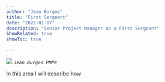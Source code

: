 ```yaml
---
author: "Jean Burgos"
title: "First Sergeant"
date: "2022-01-07"
description: "Senior Project Manager as a First Sergeant"
ShowRelated: true
showToc: true

---
```

![](/blog/certifications/pmp.png)
*`Jean Burgos PMP®`*

In this area I will describe how